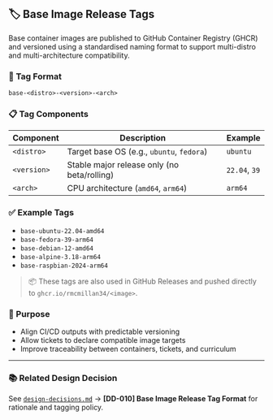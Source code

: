 ## 🏷️ Base Image Release Tags

Base container images are published to GitHub Container Registry (GHCR) and versioned using a standardised naming format to support multi-distro and multi-architecture compatibility.

### 🔖 Tag Format

`base-<distro>-<version>-<arch>`


### 📋 Tag Components

| Component    | Description                              | Example         |
|--------------|------------------------------------------|-----------------|
| `<distro>`   | Target base OS (e.g., `ubuntu`, `fedora`) | `ubuntu`        |
| `<version>`  | Stable major release only (no beta/rolling) | `22.04`, `39` |
| `<arch>`     | CPU architecture (`amd64`, `arm64`)       | `arm64`         |

### ✅ Example Tags

- `base-ubuntu-22.04-amd64`
- `base-fedora-39-arm64`
- `base-debian-12-amd64`
- `base-alpine-3.18-arm64`
- `base-raspbian-2024-arm64`

> 📦 These tags are also used in GitHub Releases and pushed directly to `ghcr.io/rmcmillan34/<image>`.

### 🎯 Purpose

- Align CI/CD outputs with predictable versioning
- Allow tickets to declare compatible image targets
- Improve traceability between containers, tickets, and curriculum

---

### 📚 Related Design Decision

See [`design-decisions.md`](design-decisions.md) → **[DD-010] Base Image Release Tag Format** for rationale and tagging policy.

